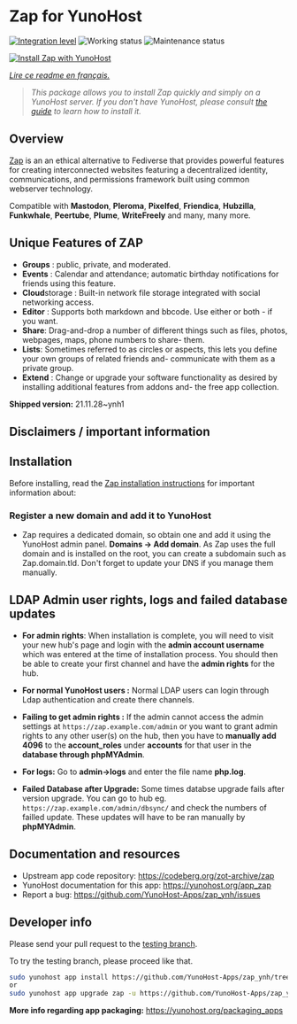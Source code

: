 <!--
N.B.: This README was automatically generated by https://github.com/YunoHost/apps/tree/master/tools/README-generator
It shall NOT be edited by hand.
-->

# Zap for YunoHost

[![Integration level](https://dash.yunohost.org/integration/zap.svg)](https://dash.yunohost.org/appci/app/zap) ![Working status](https://ci-apps.yunohost.org/ci/badges/zap.status.svg) ![Maintenance status](https://ci-apps.yunohost.org/ci/badges/zap.maintain.svg)

[![Install Zap with YunoHost](https://install-app.yunohost.org/install-with-yunohost.svg)](https://install-app.yunohost.org/?app=zap)

*[Lire ce readme en français.](./README_fr.md)*

> *This package allows you to install Zap quickly and simply on a YunoHost server.
If you don't have YunoHost, please consult [the guide](https://yunohost.org/#/install) to learn how to install it.*

## Overview

[Zap](https://zotlabs.com/zap/) is an an ethical alternative to Fediverse that provides powerful features for creating interconnected websites featuring a decentralized identity, communications, and permissions framework built using common webserver technology.

Compatible with **Mastodon**, **Pleroma**, **Pixelfed**, **Friendica**, **Hubzilla**, **Funkwhale**, **Peertube**, **Plume**, **WriteFreely** and many, many more.

## Unique Features of ZAP

- **Groups** : public, private, and moderated.
- **Events** : Calendar and attendance; automatic birthday notifications for friends using this feature.
- **Cloud**storage : Built-in network file storage integrated with social networking access.
- **Editor** : Supports both markdown and bbcode. Use either or both - if you want.
- **Share**: Drag-and-drop a number of different things such as files, photos, webpages, maps, phone numbers to share- them.
- **Lists**: Sometimes referred to as circles or aspects, this lets you define your own groups of related friends and- communicate with them as a private group.
- **Extend** : Change or upgrade your software functionality as desired by installing additional features from addons and- the free app collection.


**Shipped version:** 21.11.28~ynh1
## Disclaimers / important information

## Installation

Before installing, read the [Zap installation instructions](https://codeberg.org/zot/zap/src/branch/release/install/INSTALL.txt) for important information about:

### Register a new domain and add it to YunoHost

- Zap requires a dedicated domain, so obtain one and add it using the YunoHost admin panel. **Domains -> Add domain**. As Zap uses the full domain and is installed on the root, you can create a subdomain such as Zap.domain.tld. Don't forget to update your DNS if you manage them manually.

## LDAP Admin user rights, logs and failed database updates

- **For admin rights**: When installation is complete, you will need to visit your new hub's page and login with the **admin account username** which was entered at the time of installation process. You should then be able to create your first channel and have the **admin rights** for the hub.

- **For normal YunoHost users :** Normal LDAP users can login through Ldap authentication and create there channels.

- **Failing to get admin rights :** If the admin cannot access the admin settings at `https://zap.example.com/admin` or you want to grant admin rights to any other user(s) on the hub, then you have to **manually add 4096** to the **account_roles** under **accounts** for that user in the **database through phpMYAdmin**.

- **For logs:** Go to **admin->logs** and enter the file name **php.log**.

- **Failed Database after Upgrade:** Some times databse upgrade fails after version upgrade. You can go to hub eg. `https://zap.example.com/admin/dbsync/` and check the numbers of failled update. These updates will have to be ran manually by **phpMYAdmin**.

## Documentation and resources

* Upstream app code repository: <https://codeberg.org/zot-archive/zap>
* YunoHost documentation for this app: <https://yunohost.org/app_zap>
* Report a bug: <https://github.com/YunoHost-Apps/zap_ynh/issues>

## Developer info

Please send your pull request to the [testing branch](https://github.com/YunoHost-Apps/zap_ynh/tree/testing).

To try the testing branch, please proceed like that.

``` bash
sudo yunohost app install https://github.com/YunoHost-Apps/zap_ynh/tree/testing --debug
or
sudo yunohost app upgrade zap -u https://github.com/YunoHost-Apps/zap_ynh/tree/testing --debug
```

**More info regarding app packaging:** <https://yunohost.org/packaging_apps>
